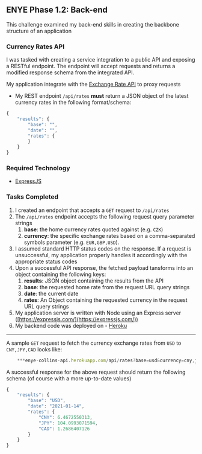 ## ENYE Phase 1.2: Back-end
This challenge examined my back-end skills in creating the backbone structure of an application

### Currency Rates API

I was tasked with creating a service integration to a public API and exposing a RESTful endpoint. The endpoint will accept requests and returns a modified response schema from the integrated API.

My application integrate with the [Exchange Rate API](https://api.exchangeratesapi.io/latest) to proxy requests 

- My REST endpoint `/api/rates` **must** return a JSON object of the latest currency rates in the following format/schema:

```jsx
{
    "results": {
        "base": "",
        "date": "",
        "rates": {
        }
    }
}
```

### Required Technology

- [ExpressJS](https://expressjs.com/)

### Tasks Completed

1. I created an endpoint that accepts a `GET` request to `/api/rates`
2. The `/api/rates` endpoint accepts the following request query parameter strings
    1. **base**: the home currency rates quoted against (e.g. `CZK`)
    2. **currency**: the specific exchange rates based on a comma-separated symbols parameter (e.g. `EUR,GBP,USD`).
3. I assumed standard HTTP status codes on the response. If a request is unsuccessful, my application properly handles it accordingly with the appropriate status codes
4. Upon a successful API response, the fetched payload tansforms into an object containing the following keys:
    1. **results**: JSON object containing the results from the API
    2. **base**: the requested home rate from the request URL query strings
    3. **date**: the current date 
    4. **rates**: An Object containing the requested currency in the request URL query strings
5. My application server is written with Node using an Express server ([https://expressjs.com/](https://expressjs.com/))
6. My backend code was deployed on - [Heroku](https://heroku.com/)

---

A sample `GET` request to fetch the currency exchange rates from `USD` to `CNY,JPY,CAD` looks like:

```jsx
    ***enye-collins-api.herokuapp.com/api/rates?base=usd&currency=cny,jpy,cad***
```

A successful response for the above request should return the following schema (of course with a more up-to-date values)

```jsx
{
    "results": {
        "base": "USD",
        "date": "2021-01-14",
        "rates": {
            "CNY": 6.4672550313,
            "JPY": 104.0993071594,
            "CAD": 1.2686407126
        }
    }
}
```